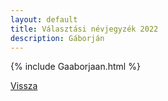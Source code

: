 ```yaml
---
layout: default
title: Választási névjegyzék 2022
description: Gáborján
---
```


{% include Gaaborjaan.html %}

[Vissza](./)